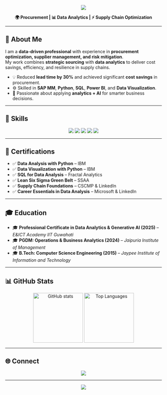 <!-- Banner -->
<p align="center">
  <img src="https://capsule-render.vercel.app/api?type=waving&color=0:3f87a6,100:ebf8e1&height=200&section=header&text=Rishabh%20Kant%20Misra&fontSize=45&fontColor=ffffff&animation=twinkling" />
</p>

<p align="center">
  <b>🌍 Procurement | 📊 Data Analytics | ⚡ Supply Chain Optimization</b>
</p>

---

## 👋 About Me  

I am a **data-driven professional** with experience in **procurement optimization, supplier management, and risk mitigation**.  
My work combines **strategic sourcing** with **data analytics** to deliver cost savings, efficiency, and resilience in supply chains.  

- 💡 Reduced **lead time by 30%** and achieved significant **cost savings** in procurement.  
- ⚙️ Skilled in **SAP MM**, **Python**, **SQL**, **Power BI**, and **Data Visualization**.  
- 🎯 Passionate about applying **analytics + AI** for smarter business decisions.  

---

## 🚀 Skills  

<p align="center">
  <img src="https://img.shields.io/badge/Procurement-Optimization-blue?style=for-the-badge&logo=SAP" />
  <img src="https://img.shields.io/badge/Supplier-Management-green?style=for-the-badge&logo=Handshake" />
  <img src="https://img.shields.io/badge/Data%20Analysis-Python-yellow?style=for-the-badge&logo=python" />
  <img src="https://img.shields.io/badge/SQL-Data%20Queries-lightgrey?style=for-the-badge&logo=postgresql" />
  <img src="https://img.shields.io/badge/Power%20BI-Visualization-orange?style=for-the-badge&logo=Power%20BI" />
</p>

---

## 📜 Certifications  

- ✅ **Data Analysis with Python** – IBM  
- ✅ **Data Visualization with Python** – IBM  
- ✅ **SQL for Data Analysis** – Fractal Analytics  
- ✅ **Lean Six Sigma Green Belt** – SSAA  
- ✅ **Supply Chain Foundations** – CSCMP & LinkedIn  
- ✅ **Career Essentials in Data Analysis** – Microsoft & LinkedIn  

---

## 🎓 Education  

- 🎓 **Professional Certificate in Data Analytics & Generative AI (2025)** – *E&ICT Academy IIT Guwahati*  
- 🎓 **PGDM: Operations & Business Analytics (2024)** – *Jaipuria Institute of Management*  
- 🎓 **B.Tech: Computer Science Engineering (2015)** – *Jaypee Institute of Information and Technology*  

---

## 📊 GitHub Stats  

<p align="center">
  <img src="https://github-readme-stats.vercel.app/api?username=rishabhkant21&show_icons=true&theme=tokyonight" alt="GitHub stats" height="160"/>
  <img src="https://github-readme-stats.vercel.app/api/top-langs/?username=rishabhkant21&layout=compact&theme=tokyonight" alt="Top Languages" height="160"/>
</p>

---

## 🌐 Connect  

<p align="center">
  <a href="https://www.linkedin.com/in/rishabh-kant-misra-5287b647/">
    <img src="https://img.shields.io/badge/LinkedIn-Rishabh%20Kant%20Misra-blue?style=for-the-badge&logo=linkedin" />
  </a>
</p>

---

<!-- Footer -->
<p align="center">
  <img src="https://capsule-render.vercel.app/api?type=waving&color=0:ebf8e1,100:3f87a6&height=120&section=footer"/>
</p>
